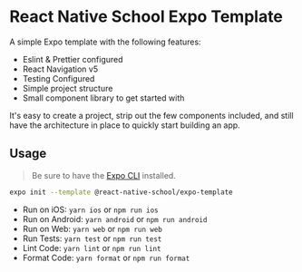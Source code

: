 # React Native School Expo Template

A simple Expo template with the following features:

- Eslint & Prettier configured
- React Navigation v5
- Testing Configured
- Simple project structure
- Small component library to get started with

It's easy to create a project, strip out the few components included, and still have the architecture in place to quickly start building an app.

## Usage

> Be sure to have the [Expo CLI](https://docs.expo.io/workflow/expo-cli/) installed.

```bash
expo init --template @react-native-school/expo-template
```

- Run on iOS: `yarn ios` or `npm run ios`
- Run on Android: `yarn android` or `npm run android`
- Run on Web: `yarn web` or `npm run web`
- Run Tests: `yarn test` or `npm run test`
- Lint Code: `yarn lint` or `npm run lint`
- Format Code: `yarn format` or `npm run format`
